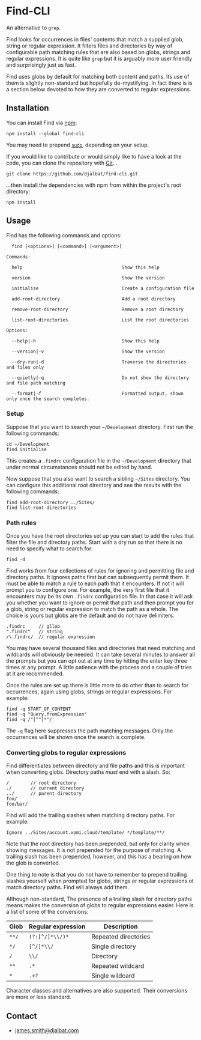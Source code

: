 # Find-CLI

An alternative to `grep`.

Find looks for occurrences in files' contents that match a supplied glob, string or regular expression.
It filters files and directories by way of configurable path matching rules that are also based on globs, strings and regular expressions.
It is quite like `grep` but it is arguably more user friendly and surprisingly just as fast.

Find uses globs by default for matching both content and paths.
Its use of them is slightly non-standard but hopefully de-mystifying.
In fact there is is a section below devoted to how they are converted to regular expressions.

## Installation

You can install Find via [npm](https://www.npmjs.com/):

    npm install --global find-cli

You may need to prepend [`sudo`](https://en.wikipedia.org/wiki/Sudo), depending on your setup.

If you would like to contribute or would simply like to have a look at the code, you can clone the repository with [Git](https://git-scm.com/)...

    git clone https://github.com/djalbat/find-cli.git

...then install the dependencies with npm from within the project's root directory:

    npm install

## Usage

Find has the following commands and options:

```
  find [<options>] [<command>] [<argument>]

Commands:

  help                                     Show this help
 
  version                                  Show the version

  initialise                               Create a configuration file

  add-root-directory                       Add a root directory

  remove-root-directory                    Remove a root directory

  list-root-directories                    List the root directories
  
Options:

  --help|-h                                Show this help

  --version|-v                             Show the version

  --dry-run|-d                             Traverse the directories and files only

  --quietly|-q                             Do not show the directory and file path matching

  --format|-f                              Formatted output, shown only once the search completes.
```

### Setup

Suppose that you want to search your `~/Development` directory.
First run the following commands:

    cd ~/Development
    find initialise

This creates a `.findrc` configuration file in the `~/Development` directory that under normal circumstances should not be edited by hand.

Now suppose that you also want to search a sibling `~/Sites` directory.
You can configure this additional root directory and see the results with the following commands: 

    find add-root-directory ../Sites/
    find list-root-directories

### Path rules

Once you have the root directories set up you can start to add the rules that filter the file and directory paths.
Start with a dry run so that there is no need to specify what to search for:

    find -d

Find works from four collections of rules for ignoring and permitting file and directory paths.
It ignores paths first but can subsequently permit them.
It must be able to match a rule to each path that it encounters.
If not it will prompt you to configure one.
For example, the very first file that it encounters may be its own `.findrc` configuration file.
In that case it will ask you whether you want to ignore or permit that path and then prompt you for a glob, string or regular expression to match the path as a whole.
The choice is yours but globs are the default and do not have delimiters.

    .findrc     // gllob
    ".findrc"   // string
    /\.findrc/  // regular expression

You may have several thousand files and directories that need matching and wildcards will obviously be needed.
It can take several minutes to answer all the prompts but you can opt out at any time by hitting the enter key three times at any prompt.
A little patience with the process and a couple of tries at it are recommended.

Once the rules are set up there is little more to do other than to search for occurrences, again using globs, strings or regular expressions.
For example:

    find -q START_OF_CONTENT
    find -q "Query.fromExpression"
    find -q /"[^"]*"/

The `-q` flag here suppresses the path matching messages.
Only the occurrences will be shown once the search is complete.

### Converting globs to regular expressions

Find differentiates between directory and file paths and this is important when converting globs.
Directory paths *must* end with a slash.
So:

    /        // root directory
    ./       // current directory
    ../      // parent directory
    foo/  
    foo/bar/

Find will add the trailing slashes when matching directory paths.
For example:

    Ignore ../Sites/account.xomi.cloud/template/ */template/**/

Note that the root directory has been prepended, but only for clarity when showing messages. 
It is not prepended for the purpose of matching.
A trailing slash has been prepended, however, and this has a bearing on how the glob is converted.

One thing to note is that you do not have to remember to prepend trailing slashes yourself when prompted for globs, strings or regular expressions ot match directory paths.
Find will always add them.

Although non-standard, The presence of a trailing slash for directory paths means makes the conversion of globs to regular expressions easier.
Here is a list of some of the conversions:

| Glob  | Regular expression | Description          |
|-------|--------------------|----------------------|
| `**/` | `(?:[^/]*\\/)*`    | Repeated directories |
| `*/`  | `[^/]*\\/`         | Single directory     |
| `/`   | `\\/`              | Directory            |
| `**`  | `.*`               | Repeated wildcard    |
| `*`   | `.+?`              | Single wildcard      |

Character classes and alternatives are also supported. 
Their conversions are more or less standard.

## Contact

* james.smith@djalbat.com
